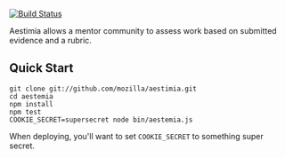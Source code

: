 [![Build Status](https://travis-ci.org/mozilla/aestimia.png)](https://travis-ci.org/mozilla/aestimia)

Aestimia allows a mentor community to assess work based on submitted
evidence and a rubric.

## Quick Start

    git clone git://github.com/mozilla/aestimia.git
    cd aestemia
    npm install
    npm test
    COOKIE_SECRET=supersecret node bin/aestemia.js

When deploying, you'll want to set `COOKIE_SECRET` to something super
secret.
